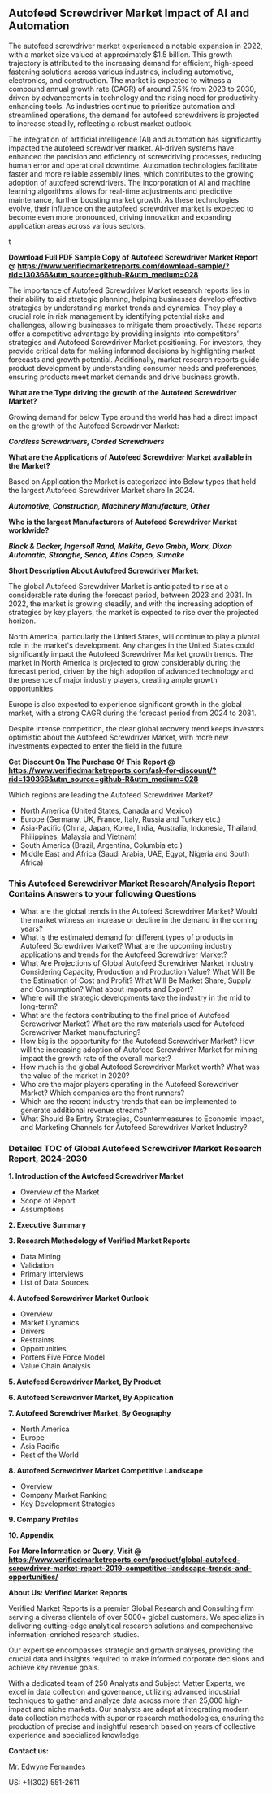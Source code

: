 <h2>Autofeed Screwdriver Market Impact of AI and Automation</h2><p>The autofeed screwdriver market experienced a notable expansion in 2022, with a market size valued at approximately $1.5 billion. This growth trajectory is attributed to the increasing demand for efficient, high-speed fastening solutions across various industries, including automotive, electronics, and construction. The market is expected to witness a compound annual growth rate (CAGR) of around 7.5% from 2023 to 2030, driven by advancements in technology and the rising need for productivity-enhancing tools. As industries continue to prioritize automation and streamlined operations, the demand for autofeed screwdrivers is projected to increase steadily, reflecting a robust market outlook.</p><p>The integration of artificial intelligence (AI) and automation has significantly impacted the autofeed screwdriver market. AI-driven systems have enhanced the precision and efficiency of screwdriving processes, reducing human error and operational downtime. Automation technologies facilitate faster and more reliable assembly lines, which contributes to the growing adoption of autofeed screwdrivers. The incorporation of AI and machine learning algorithms allows for real-time adjustments and predictive maintenance, further boosting market growth. As these technologies evolve, their influence on the autofeed screwdriver market is expected to become even more pronounced, driving innovation and expanding application areas across various sectors.</p>t</p><p id="" class=""><strong>Download Full PDF Sample Copy of Autofeed Screwdriver Market Report @ <a href="https://www.verifiedmarketreports.com/download-sample/?rid=130366&utm_source=github-R&utm_medium=028" target="_blank">https://www.verifiedmarketreports.com/download-sample/?rid=130366&utm_source=github-R&utm_medium=028</a></strong></p><p>The importance of&nbsp;Autofeed Screwdriver Market research reports lies in their ability to aid strategic planning, helping businesses develop effective strategies by understanding market trends and dynamics. They play a crucial role in risk management by identifying potential risks and challenges, allowing businesses to mitigate them proactively. These reports offer a competitive advantage by providing insights into competitors' strategies and Autofeed Screwdriver Market positioning. For investors, they provide critical data for making informed decisions by highlighting market forecasts and growth potential. Additionally, market research reports guide product development by understanding consumer needs and preferences, ensuring products meet market demands and drive business growth.</p><p><strong>What are the&nbsp;Type driving the growth of the Autofeed Screwdriver Market?</strong></p><p id="" class="">Growing demand for below Type around the world has had a direct impact on the growth of the Autofeed Screwdriver Market:</p><em><strong>Cordless Screwdrivers, Corded Screwdrivers</strong></em></p><strong>What are the&nbsp;Applications&nbsp;of Autofeed Screwdriver Market available in the Market?</strong></p><p id="" class="">Based on Application the Market is categorized into Below types that held the largest Autofeed Screwdriver Market share In 2024.</p><em><strong>Automotive, Construction, Machinery Manufacture, Other</strong></em></p><strong>Who is the largest Manufacturers of Autofeed Screwdriver Market worldwide?</strong></p><p><em><strong>Black & Decker, Ingersoll Rand, Makita, Gevo Gmbh, Worx, Dixon Automatic, Strongtie, Senco, Atlas Copco, Sumake</strong></em></p><p id="" class=""><strong>Short Description About Autofeed Screwdriver Market:</strong></p><p>The global Autofeed Screwdriver Market is anticipated to rise at a considerable rate during the forecast period, between 2023 and 2031. In 2022, the market is growing steadily, and with the increasing adoption of strategies by key players, the market is expected to rise over the projected horizon.</p><p>North America, particularly the United States, will continue to play a pivotal role in the market's development. Any changes in the United States could significantly impact the Autofeed Screwdriver Market growth trends. The market in North America is projected to grow considerably during the forecast period, driven by the high adoption of advanced technology and the presence of major industry players, creating ample growth opportunities.</p><p>Europe is also expected to experience significant growth in the global market, with a strong CAGR during the forecast period from 2024 to 2031.</p><p>Despite intense competition, the clear global recovery trend keeps investors optimistic about the Autofeed Screwdriver Market, with more new investments expected to enter the field in the future.</p><p id="" class=""><strong>Get Discount On The Purchase Of This Report @ <a href="https://www.verifiedmarketreports.com/ask-for-discount/?rid=130366&utm_source=github-R&utm_medium=028" target="_blank">https://www.verifiedmarketreports.com/ask-for-discount/?rid=130366&utm_source=github-R&utm_medium=028</a></strong></p>Which regions are leading the Autofeed Screwdriver Market?</p><ul><li>North America (United States, Canada and Mexico)</li><li>Europe (Germany, UK, France, Italy, Russia and Turkey etc.)</li><li>Asia-Pacific (China, Japan, Korea, India, Australia, Indonesia, Thailand, Philippines, Malaysia and Vietnam)</li><li>South America (Brazil, Argentina, Columbia etc.)</li><li>Middle East and Africa (Saudi Arabia, UAE, Egypt, Nigeria and South Africa)</li></ul><h3 id="" class="">This Autofeed Screwdriver Market Research/Analysis Report Contains Answers to your following Questions</h3><ul><li>What are the global trends in the Autofeed Screwdriver Market? Would the market witness an increase or decline in the demand in the coming years?</li><li>What is the estimated demand for different types of products in Autofeed Screwdriver Market? What are the upcoming industry applications and trends for the Autofeed Screwdriver Market?</li><li>What Are Projections of Global Autofeed Screwdriver Market Industry Considering Capacity, Production and Production Value? What Will Be the Estimation of Cost and Profit? What Will Be Market Share, Supply and Consumption? What about imports and Export?</li><li>Where will the strategic developments take the industry in the mid to long-term?</li><li>What are the factors contributing to the final price of Autofeed Screwdriver Market? What are the raw materials used for Autofeed Screwdriver Market manufacturing?</li><li>How big is the opportunity for the Autofeed Screwdriver Market? How will the increasing adoption of Autofeed Screwdriver Market for mining impact the growth rate of the overall market?</li><li>How much is the global Autofeed Screwdriver Market worth? What was the value of the market In 2020?</li><li>Who are the major players operating in the Autofeed Screwdriver Market? Which companies are the front runners?</li><li>Which are the recent industry trends that can be implemented to generate additional revenue streams?</li><li>What Should Be Entry Strategies, Countermeasures to Economic Impact, and Marketing Channels for Autofeed Screwdriver Market Industry?</li></ul><h3 id="" class="">Detailed TOC of Global Autofeed Screwdriver Market Research Report, 2024-2030</h3><p id="" class=""><strong>1. Introduction of the Autofeed Screwdriver Market</strong></p><ul><li>Overview of the Market</li><li>Scope of Report</li><li>Assumptions</li></ul><p id="" class=""><strong>2. Executive Summary</strong></p><p id="" class=""><strong>3. Research Methodology of Verified Market Reports</strong></p><ul><li>Data Mining</li><li>Validation</li><li>Primary Interviews</li><li>List of Data Sources</li></ul><p id="" class=""><strong>4. Autofeed Screwdriver Market Outlook</strong></p><ul><li>Overview</li><li>Market Dynamics</li><li>Drivers</li><li>Restraints</li><li>Opportunities</li><li>Porters Five Force Model</li><li>Value Chain Analysis</li></ul><p id="" class=""><strong>5. Autofeed Screwdriver Market, By Product</strong></p><p id="" class=""><strong>6. Autofeed Screwdriver Market, By Application</strong></p><p id="" class=""><strong>7. Autofeed Screwdriver Market, By Geography</strong></p><ul><li>North America</li><li>Europe</li><li>Asia Pacific</li><li>Rest of the World</li></ul><p id="" class=""><strong>8. Autofeed Screwdriver Market Competitive Landscape</strong></p><ul><li>Overview</li><li>Company Market Ranking</li><li>Key Development Strategies</li></ul><p id="" class=""><strong>9. Company Profiles</strong></p><p id="" class=""><strong>10. Appendix</strong></p><p id="" class=""><strong>For More Information or Query, Visit @ <a href="https://www.verifiedmarketreports.com/product/global-autofeed-screwdriver-market-report-2019-competitive-landscape-trends-and-opportunities/" target="_blank">https://www.verifiedmarketreports.com/product/global-autofeed-screwdriver-market-report-2019-competitive-landscape-trends-and-opportunities/</a></strong></p><p id="" class=""><strong>About Us: Verified Market Reports</strong></p><p id="" class="">Verified Market Reports is a premier Global Research and Consulting firm serving a diverse clientele of over 5000+ global customers. We specialize in delivering cutting-edge analytical research solutions and comprehensive information-enriched research studies.</p><p id="" class="">Our expertise encompasses strategic and growth analyses, providing the crucial data and insights required to make informed corporate decisions and achieve key revenue goals.</p><p id="" class="">With a dedicated team of 250 Analysts and Subject Matter Experts, we excel in data collection and governance, utilizing advanced industrial techniques to gather and analyze data across more than 25,000 high-impact and niche markets. Our analysts are adept at integrating modern data collection methods with superior research methodologies, ensuring the production of precise and insightful research based on years of collective experience and specialized knowledge.</p><p id="" class=""><strong>Contact us:</strong></p><p id="" class="">Mr. Edwyne Fernandes</p><p id="" class="">US: +1(302) 551-2611</p>
